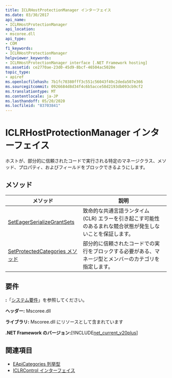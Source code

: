 ```yaml
---
title: ICLRHostProtectionManager インターフェイス
ms.date: 03/30/2017
api_name:
- ICLRHostProtectionManager
api_location:
- mscoree.dll
api_type:
- COM
f1_keywords:
- ICLRHostProtectionManager
helpviewer_keywords:
- ICLRHostProtectionManager interface [.NET Framework hosting]
ms.assetid: ce2770ae-23d0-45d9-8bcf-46504ac5020e
topic_type:
- apiref
ms.openlocfilehash: 7b1fc70380fff3c551c56043f49c2deda507e366
ms.sourcegitcommit: 0926684d8d34f4c6b5acce58d2193db093cb9cf2
ms.translationtype: MT
ms.contentlocale: ja-JP
ms.lasthandoff: 05/20/2020
ms.locfileid: "83703841"
---
```

# <a name="iclrhostprotectionmanager-interface"></a>ICLRHostProtectionManager インターフェイス
ホストが、部分的に信頼されたコードで実行される特定のマネージクラス、メソッド、プロパティ、およびフィールドをブロックできるようにします。  
  
## <a name="methods"></a>メソッド  
  
|メソッド|説明|  
|------------|-----------------|  
|[SetEagerSerializeGrantSets](iclrhostprotectionmanager-seteagerserializegrantsets-method.md)|致命的な共通言語ランタイム (CLR) エラーを引き起こす可能性のあるまれな競合状態が発生しないことを保証します。|  
|[SetProtectedCategories メソッド](iclrhostprotectionmanager-setprotectedcategories-method.md)|部分的に信頼されたコードでの実行をブロックする必要がある、マネージ型とメンバーのカテゴリを指定します。|  
  
## <a name="requirements"></a>要件  
 **:**「[システム要件](../../get-started/system-requirements.md)」を参照してください。  
  
 **ヘッダー:** Mscoree.dll  
  
 **ライブラリ:** Mscoree.dll にリソースとして含まれています  
  
 **.NET Framework のバージョン:**[!INCLUDE[net_current_v20plus](../../../../includes/net-current-v20plus-md.md)]  
  
## <a name="see-also"></a>関連項目

- [EApiCategories 列挙型](eapicategories-enumeration.md)
- [ICLRControl インターフェイス](iclrcontrol-interface.md)
